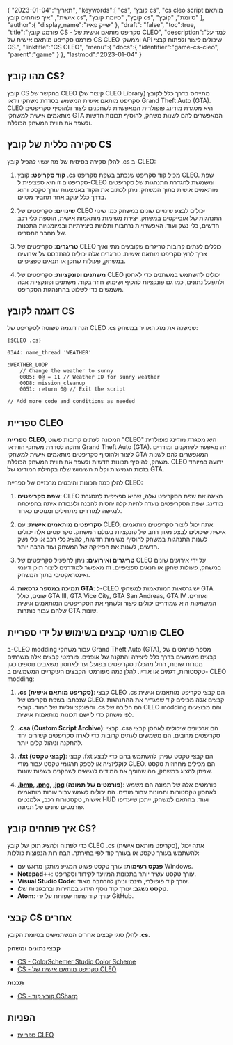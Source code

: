 {
"תאריך":"2023-01-04",
   "keywords":[
"cs",
"קובץ cs",
"cs cleo script מותאם אישית",
"איך פותחים קובץ cs",
"קוֹבֶץ",
"סיומת קובץ cs",
"סיומת",
"קוֹבֶץ"
],
   "author":{
"display_name":"שייק פאיז"
},
"draft": "false",
"toc":true,
"title":"פורמט קובץ CS - סקריפט מותאם אישית של CLEO",
   "description":"למד על פורמט סקריפט מותאם אישית של CS CLEO וממשקי API שיכולים ליצור ולפתוח קבצי CS.",
   "linktitle":"CS CLEO",
   "menu":{
      "docs":{
         "identifier":"game-cs-cleo",
         "parent":"game"
}
},
"lastmod":"2023-01-04"
}

## מהו קובץ CS?

קובץ CS בהקשר של CLEO (קיצור של CLEO Library) מתייחס בדרך כלל לקובץ סקריפט מותאם אישית המשמש בסדרת משחקי וידאו Grand Theft Auto (GTA). CLEO היא מסגרת מודינג פופולרית המאפשרת לשחקנים ליצור ולהוסיף סקריפטים מותאמים אישית למשחקי GTA המאפשרים להם לשנות משחק, להוסיף תכונות חדשות ולשפר את חווית המשחק הכוללת.

## סקירה כללית של קובץ CS

להלן סקירה בסיסית של מה עשוי להכיל קובץ .cs ב-CLEO:

1. **קוד סקריפט**: קובץ .cs מכיל קוד סקריפט שנכתב בשפת סקריפט CLEO. שפת סקריפטים זו היא ספציפית ל-CLEO ומשמשת להגדרת התנהגות של סקריפטים מותאמים אישית בתוך המשחק. ניתן לכתוב את הקוד באמצעות עורך טקסט והוא בדרך כלל עוקב אחר תחביר מסוים.
    









2. **שינויים**: סקריפטים של CLEO יכולים לבצע שינויים שונים במשחק כמו שינוי התנהגות של אובייקטים במשחק, יצירת משימות מותאמות אישית, הוספת כלי רכב חדשים, כלי נשק ועוד. האפשרויות נרחבות ותלויות ביצירתיות ובמיומנויות התכנות של מחבר התסריט.
    









3. **טריגרים**: סקריפטים של CLEO כוללים לעתים קרובות טריגרים שקובעים מתי ואיך צריך לרוץ סקריפט מותאם אישית. טריגרים אלה יכולים להתבסס על אירועים במשחק, פעולות שחקן או תנאים ספציפיים.
    









4. **משתנים ופונקציות**: סקריפטים של CLEO יכולים להשתמש במשתנים כדי לאחסן ולתפעל נתונים, כמו גם פונקציות להקיף ושימוש חוזר בקוד. משתנים ופונקציות אלה משמשים כדי לשלוט בהתנהגות הסקריפט.

## דוגמה לקובץ CS

הנה דוגמה פשוטה לסקריפט של CLEO .cs שמשנה את מזג האוויר במשחק:

```
{$CLEO .cs}

03A4: name_thread 'WEATHER'

:WEATHER_LOOP
    // Change the weather to sunny
    0085: 0@ = 11 // Weather ID for sunny weather
    00D8: mission_cleanup
    0051: return 0@ // Exit the script

// Add more code and conditions as needed
```

## ספריית CLEO

**ספריית CLEO**, המכונה לעתים קרובות פשוט "CLEO" היא מסגרת מודינג פופולרית וחזקה לסדרת משחקי הווידאו Grand Theft Auto (GTA). זה מאפשר לשחקנים ומודרים ליצור ולהוסיף סקריפטים מותאמים אישית למשחקי GTA המאפשרים להם לשנות משחק, להוסיף תכונות חדשות ולשפר את חווית המשחק הכוללת. CLEO ידועה במיוחד בזכות הגמישות וקלות השימוש שלה בקהילת המודינג של GTA.

להלן כמה תכונות והיבטים מרכזיים של ספריית CLEO:

1. **שפת סקריפטים**: CLEO מציגה את שפת הסקריפט שלה, שהיא ספציפית למסגרת מודינג. שפת הסקריפטים נועדה להיות קלה יחסית להבנה ולעבודה איתה בהפיכתה לנגישה למודדים מתחילים ומנוסים כאחד.
    









2. **סקריפטים מותאמים אישית**: עם CLEO, אתה יכול ליצור סקריפטים מותאמים אישית שיכולים לבצע מגוון רחב של פונקציות בעולם המשחק. סקריפטים אלה יכולים לשנות התנהגות במשחק להוסיף משימות חדשות, להציג כלי רכב או כלי נשק חדשים, לשנות את הפיזיקה של המשחק ועוד הרבה יותר.
    









3. **טריגרים ואירועים**: ניתן להפעיל סקריפטים של CLEO על ידי אירועים שונים במשחק, פעולות שחקן או תנאים ספציפיים. זה מאפשר למודרנים ליצור תוכן דינמי ואינטראקטיבי בתוך המשחק.
    









4. **תמיכה במספר גרסאות GTA**: ל-CLEO יש גרסאות המותאמות למשחקי GTA שונים, כולל GTA III, GTA Vice City, GTA San Andreas, GTA IV ואחרים. המשמעות היא שמודרים יכולים ליצור ולשתף את הסקריפטים המותאמים אישית שלהם עבור כותרות GTA שונות.

## פורמטי קבצים בשימוש על ידי ספריית CLEO

ב-CLEO modding עבור משחקי Grand Theft Auto (GTA), מספר פורמטים של קבצים משמשים בדרך כלל ליצירה והתקנה של אופנים. פורמטי קבצים אלה משרתים מטרות שונות, החל מהכלת סקריפטים בפועל ועד לאחסון משאבים נוספים כגון טקסטורות, דגמים או אודיו. להלן כמה מפורמטי הקבצים העיקריים המשמשים ב- CLEO modding:

1. **.cs (סקריפט מותאם אישית)**: קבצי CLEO .cs הם קבצי סקריפט מותאמים אישית שנכתבו בשפת סקריפט של CLEO. קבצים אלה מכילים קוד שמגדיר את ההתנהגות והפונקציונליות של המוד. קובצי .cs הם הליבה של CLEO modding והם מבוצעים לפי משחק כדי ליישם תכונות מותאמות אישית.
    









2. **.csa (Custom Script Archive)**: קבצי .csa הם ארכיונים שיכולים לאחסן קבצי סקריפטים מרובים. הם משמשים לעתים קרובות כדי לארוז סקריפטים קשורים יחד להתקנה וניהול קלים יותר.
    









3. **.fxt (קבצי טקסט)**: קבצי .fxt הם קבצי טקסט שניתן להשתמש בהם כדי לבצע לוקליזציה או לספק תרגומי טקסט עבור מודי CLEO. הם מכילים מחרוזות טקסט שניתן להציג במשחק, מה שהופך את המודים לנגישים לשחקנים בשפות שונות.
    









4. **[.bmp](/he/image/bmp/), [.png](/he/image/png/), [.jpg](/he/image/jpeg/) (פורמטים של תמונה)**: פורמטים אלה של תמונה הם משמש לאחסון טקסטורות ותמונות עבור מודים. הם יכולים לשמש עבור עורות מותאמים אישית, טקסטורות רכב, אלמנטים HUD ועוד. בהתאם למשחק, ייתכן שיעדיפו פורמטים שונים של תמונה.

## איך פותחים קובץ CS?

כדי לפתוח ולהציג תוכן של קובץ CLEO .cs (סקריפט מותאם אישית), אתה יכול להשתמש בעורך טקסט או בעורך קוד לפי בחירתך. הבחירות הנפוצות כוללות:

- **פנקס רשימות**: עורך טקסט פשוט המגיע מותקן מראש עם Windows.
- **Notepad++**: עורך טקסט עשיר יותר בתכונות המיועד לקידוד וסקריפט.
- **Visual Studio Code**: עורך קוד פופולרי, חינמי וניתן להרחבה מאוד.
- **טקסט נשגב**: עורך קוד נוסף הידוע במהירות וברבגוניות שלו.
- **Atom**: עורך קוד פתוח שפותח על ידי GitHub.

## קבצי CS אחרים

להלן סוגי קבצים אחרים המשתמשים בסיומת הקובץ **.cs**.

**קבצי נתונים ומשחק**
- [CS - ColorSchemer Studio Color Scheme](/he/data/cs-colorschemer/)
- [CS - סקריפט מותאם אישית של CLEO](/he/game/cs-cleo/)

**תִכנוּת**
- [CS - קובץ קוד CSharp](/he/programming/cs/)

## הפניות
* [ספריית CLEO](https://cleo.li/)

